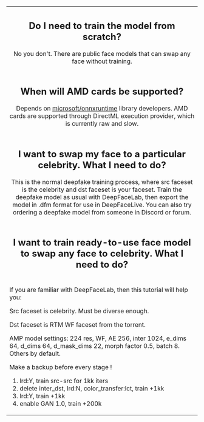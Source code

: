 <table align="center" border="0">
<tr><td colspan=2 align="center">

## Do I need to train the model from scratch?

No you don't. There are public face models that can swap any face without training.

</td></tr>
<tr><td colspan=2 align="center">

## When will AMD cards be supported?

Depends on <a href="https://github.com/microsoft/onnxruntime">microsoft/onnxruntime</a> library developers. AMD cards are supported through DirectML execution provider, which is currently raw and slow.

</td></tr>
<tr><td colspan=2 align="center">

## I want to swap my face to a particular celebrity. What I need to do?

This is the normal deepfake training process, where src faceset is the celebrity and dst faceset is your faceset. Train the deepfake model as usual with DeepFaceLab, then export the model in .dfm format for use in DeepFaceLive. You can also try ordering a deepfake model from someone in Discord or forum.

</td></tr>
<tr><td colspan=2 align="center">

## I want to train ready-to-use face model to swap any face to celebrity. What I need to do?

</td></tr>
<tr><td colspan=2 align="left">

If you are familiar with DeepFaceLab, then this tutorial will help you:

Src faceset is celebrity. Must be diverse enough.

Dst faceset is RTM WF faceset from the torrent.

AMP model settings: 
224 res, WF, AE 256, inter 1024, e_dims 64, d_dims 64, d_mask_dims 22, morph factor 0.5, batch 8. Others by default.

Make a backup before every stage !

1) lrd:Y, train src-src for 1kk iters
2) delete inter_dst, lrd:N, color_transfer:lct, train +1kk
3) lrd:Y, train +1kk
4) enable GAN 1.0, train +200k

</td></tr>
</table>



